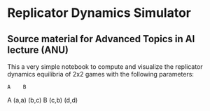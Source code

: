 # Replicator Dynamics Simulator
## Source material for Advanced Topics in AI lecture (ANU)


This a very simple notebook to compute and visualize the replicator dynamics equilibria of 2x2 games with the following parameters:

    A    B
A (a,a)  (b,c)
B (c,b)  (d,d)
